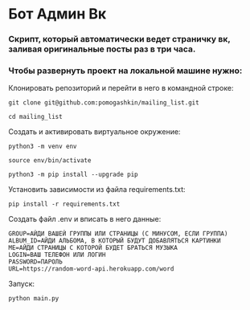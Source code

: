 # Бот Админ Вк

### Скрипт, который автоматически ведет страничку вк, заливая оригинальные посты раз в три часа.


### Чтобы развернуть проект на локальной машине нужно:

Клонировать репозиторий и перейти в него в командной строке:

```
git clone git@github.com:pomogashkin/mailing_list.git
```

```
cd mailing_list
```

Cоздать и активировать виртуальное окружение:

```
python3 -m venv env
```

```
source env/bin/activate
```

```
python3 -m pip install --upgrade pip
```

Установить зависимости из файла requirements.txt:

```
pip install -r requirements.txt
```

Создать файл .env и вписать в него данные:

```
GROUP=АЙДИ ВАШЕЙ ГРУППЫ ИЛИ СТРАНИЦЫ (С МИНУСОМ, ЕСЛИ ГРУППА)
ALBUM_ID=АЙДИ АЛЬБОМА, В КОТОРЫЙ БУДУТ ДОБАВЛЯТЬСЯ КАРТИНКИ
ME=АЙДИ СТРАНИЦЫ С КОТОРОЙ БУДЕТ БРАТЬСЯ МУЗЫКА
LOGIN=ВАШ ТЕЛЕФОН ИЛИ ЛОГИН
PASSWORD=ПАРОЛЬ
URL=https://random-word-api.herokuapp.com/word
```

Запуск:

```
python main.py
```
